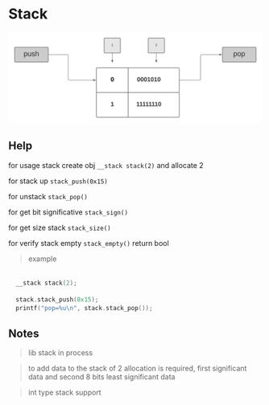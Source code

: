 # Stack

![img](imgs/stack.png)

## Help

for usage stack create obj `__stack stack(2)` and allocate 2 

for stack up `stack_push(0x15)` 

for unstack `stack_pop()` 

for get bit significative `stack_sign()`

for get size stack `stack_size()`

for verify stack empty `stack_empty()` return bool


> example

```C++

  __stack stack(2);

  stack.stack_push(0x15);
  printf("pop=%u\n", stack.stack_pop());

```

## Notes 

> lib stack in process

> to add data to the stack of 2 allocation is required, first significant data and second 8 bits least significant data

> int type stack support
